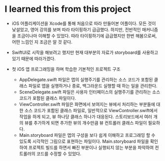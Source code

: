 # I learned this from this project

* iOS 어플리케이션을 Xcode를 통해 처음으로 따라 만들어본 어플이다.
모든 것이 낯설었고, 영어 강의를 보며 따라 타이핑하기 급급했다.
하지만, 전반적인 매커니즘을 조금이나마 이해할 수 있었다.
따라 타이핑하기에 급급했지만 한번 해봄으로써, 어떤 느낌인 지 조금은 알 것 같다.

* SwiftUI로 시작을 해보려고 했지만 현재 대부분의 자료가 storyboard를 사용하고 있기 때문에 따라가겠다.

* 첫 iOS 앱 프로그래밍을 하며 학습한 기본적인 프로젝트 구조
    - AppDelegate.swift 파일은 앱의 실행주기를 관리하는 소스 코드가 포함된 클래스 파일로 앱을 실행하거나 종료, 백그라운드 실행할 때 하는 일을 관리한다.
    - SceneDelegate.swift 파일은 사용자 인터페이스의 실행주기를 관리하는 소스 코드가 포함된 클래스 파일이다.
    - ViewController.swift 파일은 화면에서 보여지는 뷰에서 처리하는 부분들에 대한 소스 코드가 포함된 클래스 파일로, 일반적으로 ViewController.swift에서 작업을 하게 되고, 뷰 하나당 클래스 하나가 대응된다.
        스토리보드에서 여러 개의 뷰를 추가하게 되면 추가한 뷰의 개수만큼 뷰 컨트롤러 클래스 파일이 필요하다.
    - Main.storyboard 파일은 앱의 구성을 보다 쉽게 이해하고 프로그래밍 할 수 있도록 시각적인 그림으로 표현하는 파일이다. Main.storyboard 파일을 확인하여 프로젝트 빌드를 하면서 빠진 부분이나 실행되지 않는 부분을 파악하여 컨트롤러의 코드를 수정할 수 있었다.
